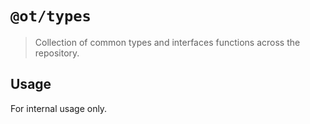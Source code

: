 # `@ot/types`

> Collection of common types and interfaces functions across the repository.

## Usage

For internal usage only.
